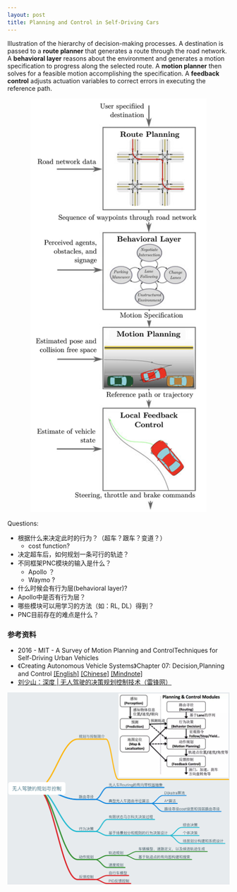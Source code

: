 ```yaml
---
layout: post
title: Planning and Control in Self-Driving Cars
---
```


Illustration of the hierarchy of decision-making processes. A destination is passed to a **route planner** that generates a route through the road network. A **behavioral layer** reasons about the environment and generates a motion specification to progress along the selected route. A **motion planner** then solves for a feasible motion accomplishing the specification. A **feedback control** adjusts actuation variables to correct errors in executing the reference path.

<p style="text-align:center">
	<img src="/topics/img/decision-making.png" width="400" />
</p>

Questions:

- 根据什么来决定此时的行为？（超车？跟车？变道？）
	- cost function?
- 决定超车后，如何规划一条可行的轨迹？
- 不同框架PNC模块的输入是什么？
	- Apollo ？
	- Waymo ?
- 什么时候会有行为层(behavioral layer)? 
- Apollo中是否有行为层？
- 哪些模块可以用学习的方法（如：RL, DL）得到？
- PNC目前存在的难点是什么？


### 参考资料

- 2016 - MIT - A Survey of Motion Planning and ControlTechniques for Self-Driving Urban Vehicles
- 《Creating Autonomous Vehicle Systems》Chapter 07: Decision,Planning and Control [[English]](/topics/data/decision-planning-control.pdf) [[Chinese]](/topics/data/无人驾驶的规划与控制.pdf) [[Mindnote]](/topics/data/pnc-mindnote.pdf)
- [刘少山：深度 | 无人驾驶的决策规划控制技术（雷锋网）](https://www.leiphone.com/news/201705/ShKxa21KiSdwmu7n.html)

<p style="text-align:center">
	<img src="/topics/img/pnc.png" />
</p>